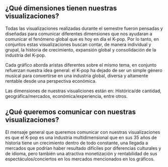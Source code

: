 ## ¿Qué dimensiones tienen nuestras visualizaciones? 

Todas las visualizaciones realizadas durante el semestre fueron pensadas y diseñadas para comunicar diferentes dimensiones que nos ayudaran a comunicar el fenómeno global que es hoy en día el K-pop. Por lo tanto, en conjuntos estas visualizaciones buscan contar, de manera individual y grupal, la historia de crecimiento, expansión global y consolidación de la industria del K-pop. 

Cada gráfico aborda aristas diferentes sobre el mismo tema, en conjunto refuerzan nuestra idea general: el K-pop ha dejado de ser un simple género musical para convertirse en una industria global, diversa y altamente rentable desde una perspectiva económica. 

Las dimensiones de nuestras visualiciones están en: Histórica/de cantidad, geográfica/mercados, económica/experiencia, entre otros. 

## ¿Qué queremos comunicar con nuestras visualizaciones? 

El mensaje general que queremos comunicar con nuestras visualizaciones es que el K-pop es una industria multidimensional que en sus 35 años de historia tiene un crecimiento dentro de todo constante, una llegada a mercados que podrían haber resultado difíciles por diferencias culturales y de idioma, pero también una atractiva monetización y rentabilidad de sus espectáculos/conciertos en los mercados mencionados en los gráficos. 

